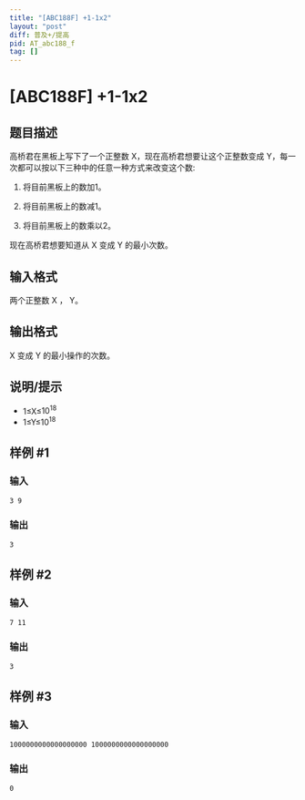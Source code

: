 ```yaml
---
title: "[ABC188F] +1-1x2"
layout: "post"
diff: 普及+/提高
pid: AT_abc188_f
tag: []
---
```


# [ABC188F] +1-1x2

## 题目描述

高桥君在黑板上写下了一个正整数 X，现在高桥君想要让这个正整数变成 Y，每一次都可以按以下三种中的任意一种方式来改变这个数:

1. 将目前黑板上的数加1。

2. 将目前黑板上的数减1。

3. 将目前黑板上的数乘以2。

现在高桥君想要知道从 X 变成 Y 的最小次数。

## 输入格式

两个正整数 X ， Y。

## 输出格式

X 变成 Y 的最小操作的次数。

## 说明/提示

- 1≤X≤${10^{18}}$
- 1≤Y≤${10^{18}}$

## 样例 #1

### 输入

```
3 9
```

### 输出

```
3
```

## 样例 #2

### 输入

```
7 11
```

### 输出

```
3
```

## 样例 #3

### 输入

```
1000000000000000000 1000000000000000000
```

### 输出

```
0
```

